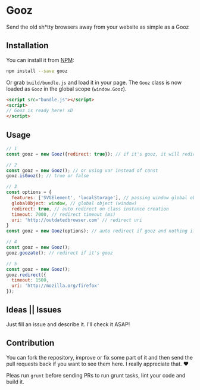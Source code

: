 # Gooz

Send the old sh*tty browsers away from your website as simple as a Gooz


## Installation

You can install it from [NPM](https://www.npmjs.com/package/gooz):

```bash
npm install --save gooz
```


Or grab `build/bundle.js` and load it in your page. The `Gooz` class is now loaded as `Gooz` in the global scope (`window.Gooz`).

```html
<script src="bundle.js"></script>
<script>
// Gooz is ready here! xD
</script>
```

## Usage

```js
// 1
const gooz = new Gooz({redirect: true}); // if it's gooz, it will redirect to 'http://outdatedbrowser.com'

// 2
const gooz = new Gooz(); // or using var instead of const
gooz.isGooz(); // true or false

// 3
const options = {
  features: ['SVGElement', 'localStorage'], // passing window global object you want to check
  globalObject: window, // global object (window)
  redirect: true, // auto redirect on class instance creation
  timeout: 7000, // redirect timeout (ms)
  uri: 'http://outdatedbrowser.com' // redirect uri
}
const gooz = new Gooz(options); // auto redirect if gooz and nothing if not

// 4
const gooz = new Gooz();
gooz.goozate(); // redirect if it's gooz

// 5
const gooz = new Gooz();
gooz.redirect({
  timeout: 1500,
  uri: 'http://mozilla.org/firefox'
});

```



## Ideas || Issues
Just fill an issue and describe it. I'll check it ASAP!


## Contribution

You can fork the repository, improve or fix some part of it and then send the pull requests back if you want to see them here. I really appreciate that. :heart:

Pleas run `grunt` before sending PRs to run grunt tasks, lint your code and build it.
